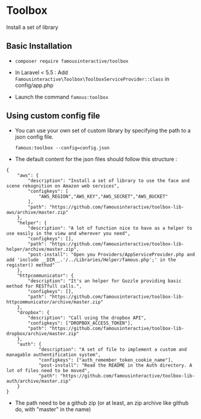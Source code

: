 # Toolbox
Install a set of library

## Basic Installation

  - `composer require famousinteractive/toolbox`
  
  - In Laravel < 5.5 : Add `Famousinteractive\Toolbox\ToolboxServiceProvider::class` in config/app.php
  
  - Launch the command `famous:toolbox` 
  
## Using custom config file

   - You can use your own set of custom library by specifying the path to a json config file.
   
        `famous:toolbox --config=config.json`
    
   - The default content for the json files should follow this structure : 
    
    {
        "aws": {
            "description": "Install a set of library to use the face and scene rekognition on Amazon web services",
            "configkeys": [
                "AWS_REGION","AWS_KEY","AWS_SECRET","AWS_BUCKET"
            ],
            "path": "https://github.com/famousinteractive/toolbox-lib-aws/archive/master.zip"
        },
        "helper": {
            "description": "A lot of function nice to have as a helper to use easily in the view and wherever you need",
            "configkeys": [],
            "path": "https://github.com/famousinteractive/toolbox-lib-helper/archive/master.zip",
            "post-install": "Open you Providers/AppServiceProvider.php and add 'include __DIR__.'/../Libraries/Helper/famous.php';' in the register() method"
        },
        "httpcommunicator": {
            "description": "It's an helper for Guzzle providing basic method for RESTfull calls.",
            "configkeys": [],
            "path": "https://github.com/famousinteractive/toolbox-lib-httpcommunicator/archive/master.zip"
        },
        "dropbox": {
            "description": "Call using the dropbox API",
            "configkeys": ["DROPBOX_ACCESS_TOKEN"],
            "path": "https://github.com/famousinteractive/toolbox-lib-dropbox/archive/master.zip"
        },
        "auth": {
                "description": "A set of file to implement a custom and managable authentification system",
                "configkeys": ["auth_remember_token_cookie_name"],
                "post-install": "Read the README in the Auth directory. A lot of files need to be moved",
                "path": "https://github.com/famousinteractive/toolbox-lib-auth/archive/master.zip"
        }
    }
    
  - The path need to be a github zip (or at least, an zip archive like github do, with "master" in the name)
  
  
  